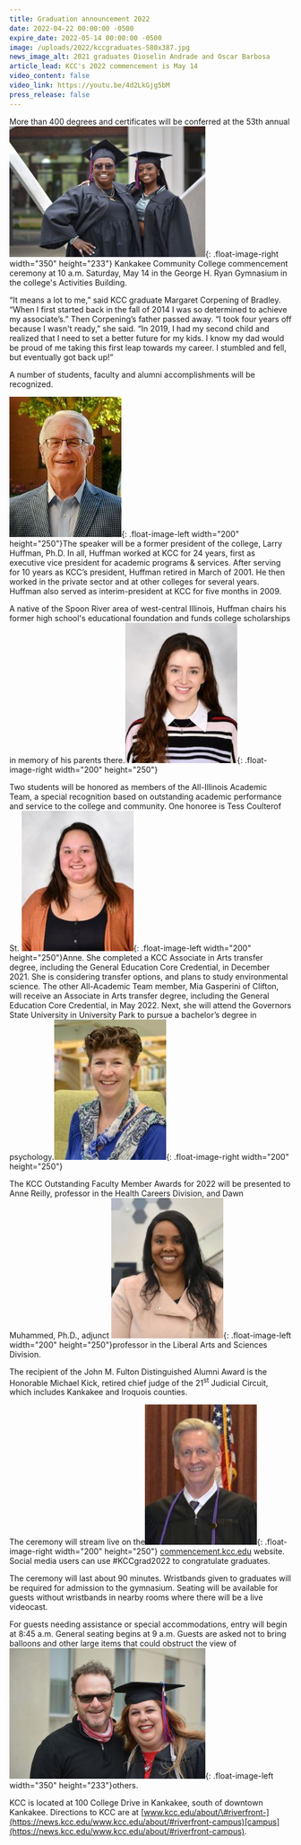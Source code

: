 ```yaml
---
title: Graduation announcement 2022
date: 2022-04-22 00:00:00 -0500
expire_date: 2022-05-14 00:00:00 -0500
image: /uploads/2022/kccgraduates-580x387.jpg
news_image_alt: 2021 graduates Dioselin Andrade and Oscar Barbosa
article_lead: KCC's 2022 commencement is May 14
video_content: false
video_link: https://youtu.be/4d2LkGjg5bM
press_release: false
---
```

More than 400 degrees and certificates will be conferred at the 53th annual![2021 graduates Keionica Tanzie and Veronica Tanzie](/uploads/2022/grad2350x233.jpg "2021 graduates Keionica Tanzie and Veronica Tanzie"){: .float-image-right width="350" height="233"} Kankakee Community College commencement ceremony at 10 a.m. Saturday, May 14 in the George H. Ryan Gymnasium in the college's Activities Building.

“It means a lot to me,” said KCC graduate Margaret Corpening of Bradley. “When I first started back in the fall of 2014 I was so determined to achieve my associate’s.” Then Corpening’s father passed away. “I took four years off because I wasn't ready,” she said. “In 2019, I had my second child and realized that I need to set a better future for my kids. I know my dad would be proud of me taking this first leap towards my career. I stumbled and fell, but eventually got back up\!”

A number of students, faculty and alumni accomplishments will be recognized.

![Larry Huffman, Ph.D.](/uploads/2022/huffman-dsc-7390-200x250.jpg "Larry Huffman, Ph.D."){: .float-image-left width="200" height="250"}The speaker will be a former president of the college, Larry Huffman, Ph.D. In all, Huffman worked at KCC for 24 years, first as executive vice president for academic programs & services. After serving for 10 years as KCC’s president, Huffman retired in March of 2001. He then worked in the private sector and at other colleges for several years. Huffman also served as interim-president at KCC for five months in 2009.

A native of the Spoon River area of west-central Illinois, Huffman chairs his former high school's educational foundation and funds college scholarships in memory of his parents there.![Tess Coulter](/uploads/2022/tessa-coulter8x10-200x250.jpg "Tess Coulter"){: .float-image-right width="200" height="250"}

Two students will be honored as members of the All-Illinois Academic Team, a special recognition based on outstanding academic performance and service to the college and community. One honoree is Tess Coulterof St. ![Mia Gasperini](/uploads/2022/mia-gasperini8x10-200x250.jpg "Mia Gasperini"){: .float-image-left width="200" height="250"}Anne. She completed a KCC Associate in Arts transfer degree, including the General Education Core Credential, in December 2021. She is considering transfer options, and plans to study environmental science. The other All-Academic Team member, Mia Gasperini of Clifton, will receive an Associate in Arts transfer degree, including the General Education Core Credential, in May 2022. Next, she will attend the Governors State University in University Park to pursue a bachelor’s degree in psychology.![Anne Reilly](/uploads/2022/anne-riley8x10-200x250.jpg "Anne Reilly"){: .float-image-right width="200" height="250"}

The KCC Outstanding Faculty Member Awards for 2022 will be presented to Anne Reilly, professor in the Health Careers Division, and Dawn Muhammed, Ph.D., adjunct ![Dawn Muhammed, Ph.D.](/uploads/2022/dawn--muhammed8x10-200x250.jpg "Dawn Muhammed, Ph.D."){: .float-image-left width="200" height="250"}professor in the Liberal Arts and Sciences Division.

The recipient of the John M. Fulton Distinguished Alumni Award is the Honorable Michael Kick, retired chief judge of the 21<sup>st</sup> Judicial Circuit, which includes Kankakee and Iroquois counties.

The ceremony will stream live on the![Honorable Michael Kick](/uploads/2022/honorable-mike-kick-dsc-1172-200x250.jpg "Honorable Michael Kick"){: .float-image-right width="200" height="250"} [commencement.kcc.edu](https://commencement.kcc.edu/) website. Social media users can use \#KCCgrad2022 to congratulate graduates.

The ceremony will last about 90 minutes. Wristbands given to graduates will be required for admission to the gymnasium. Seating will be available for guests without wristbands in nearby rooms where there will be a live videocast.

For guests needing assistance or special accommodations, entry will begin at 8:45 a.m. General seating begins at 9 a.m. Guests are asked not to bring balloons and other large items that could obstruct the view of ![2021 graduate Katherine Sullivan and her husband](/uploads/2022/grad1350x233.jpg "2021 graduate Katherine Sullivan and her husband"){: .float-image-left width="350" height="233"}others.

KCC is located at 100 College Drive in Kankakee, south of downtown Kankakee. Directions to KCC are at&nbsp;[www.kcc.edu/about/\#riverfront-](https://news.kcc.edu/www.kcc.edu/about/#riverfront-campus)[campus](https://news.kcc.edu/www.kcc.edu/about/#riverfront-campus).
